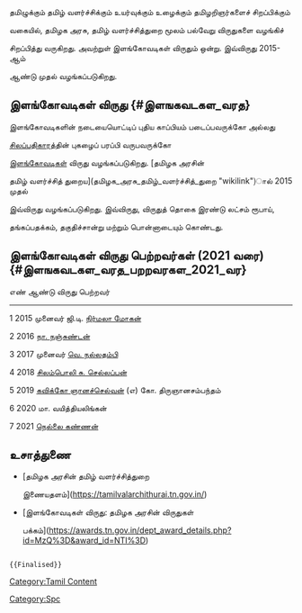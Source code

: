 தமிழுக்கும் தமிழ் வளர்ச்சிக்கும் உயர்வுக்கும் உழைக்கும் தமிழறிஞர்களைச் சிறப்பிக்கும்
வகையில், தமிழக அரசு, தமிழ் வளர்ச்சித்துறை மூலம் பல்வேறு விருதுகளை வழங்கிச்
சிறப்பித்து வருகிறது. அவற்றுள் இளங்கோவடிகள் விருதும் ஒன்று. இவ்விருது 2015- ஆம்
ஆண்டு முதல் வழங்கப்படுகிறது.

## இளங்கோவடிகள் விருது {#இளஙகவடகள_வரத}

இளங்கோவடிகளின் நடையையொட்டிப் புதிய காப்பியம் படைப்பவருக்கோ அல்லது
[சிலப்பதிகாரத](சிலப்பதிகாரம் "wikilink")்தின் புகழைப் பரப்பி வருபவருக்கோ
[இளங்கோவடிகள்](இளங்கோவடிகள் "wikilink") விருது வழங்கப்படுகிறது. [தமிழக அரசின்
தமிழ் வளர்ச்சித் துறைய](தமிழக_அரசு_தமிழ்_வளர்ச்சித்_துறை "wikilink")ால் 2015 முதல்
இவ்விருது வழங்கப்படுகிறது. இவ்விருது, விருதுத் தொகை இரண்டு லட்சம் ரூபாய்,
தங்கப்பதக்கம், தகுதிச்சான்று மற்றும் பொன்னாடையும் கொண்டது.

## இளங்கோவடிகள் விருது பெற்றவர்கள் (2021 வரை) {#இளஙகவடகள_வரத_பறறவரகள_2021_வர}

  எண்   ஆண்டு   விருது பெற்றவர்
  ---- ------ -----------------------------------------------------------------------
  1    2015   முனைவர் ஜி.டி. [நிர்மலா மோகன்](நிர்மலா_மோகன் "wikilink")
  2    2016   [நா. நஞ்சுண்டன்](நா._நஞ்சுண்டன் "wikilink")
  3    2017   முனைவர் [வெ. நல்லதம்பி](வெ._நல்லதம்பி "wikilink")
  4    2018   [சிலம்பொலி சு. செல்லப்பன்](சிலம்பொலி_சு._செல்லப்பன் "wikilink")
  5    2019   [கவிக்கோ ஞானச்செல்வன்](கவிக்கோ_ஞானச்செல்வன் "wikilink") (எ) கோ. திருஞானசம்பந்தம்
  6    2020   மா. வயித்தியலிங்கன்
  7    2021   [நெல்லை கண்ணன்](நெல்லை_கண்ணன் "wikilink")

## உசாத்துணை

-   [தமிழக அரசின் தமிழ் வளர்ச்சித்துறை
    இணையதளம்](https://tamilvalarchithurai.tn.gov.in/)
-   [இளங்கோவடிகள் விருது: தமிழக அரசின் விருதுகள்
    பக்கம்](https://awards.tn.gov.in/dept_award_details.php?id=MzQ%3D&award_id=NTI%3D)

```{=mediawiki}
{{Finalised}}
```
[Category:Tamil Content](Category:Tamil_Content "wikilink")
[Category:Spc](Category:Spc "wikilink")

